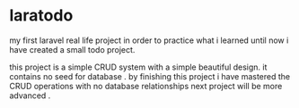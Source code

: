 # laratodo
my first laravel real life project
in order to practice what i learned until now i have created a small todo project.

this project is a simple CRUD system with a simple beautiful design.
it contains no seed for database .
by finishing this project i have mastered the CRUD operations with no database relationships
next project will be more advanced .
